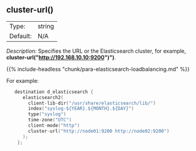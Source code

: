 ---
---
<!-- DISCLAIMER: This file is based on the syslog-ng Open Source Edition documentation https://github.com/balabit/syslog-ng-ose-guides/commit/2f4a52ee61d1ea9ad27cb4f3168b95408fddfdf2 and is used under the terms of The syslog-ng Open Source Edition Documentation License. The file has been modified by Axoflow. -->

## cluster-url()

|          |        |
| -------- | ------ |
| Type:    | string |
| Default: | N/A    |

*Description:* Specifies the URL or the Elasticsearch cluster, for example, **cluster-url("http://192.168.10.10:9200")")**.

{{% include-headless "chunk/para-elasticsearch-loadbalancing.md" %}}

For example:

```c
   destination d_elasticsearch {
      elasticsearch2(
        client-lib-dir("/usr/share/elasticsearch/lib/")
        index("syslog-${YEAR}.${MONTH}.${DAY}")
        type("syslog")
        time-zone("UTC")
        client-mode("http")
        cluster-url("http://node01:9200 http://node02:9200")
      );
    };

```

